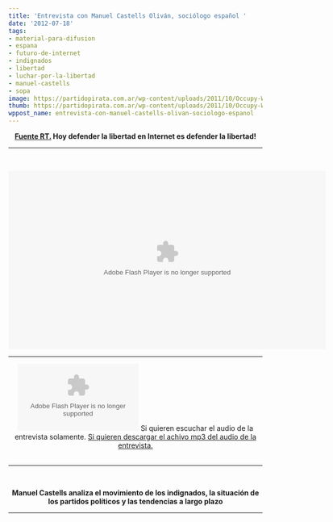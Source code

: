 ```yaml
---
title: 'Entrevista con Manuel Castells Oliván, sociólogo español '
date: '2012-07-18'
tags:
- material-para-difusion
- espana
- futuro-de-internet
- indignados
- libertad
- luchar-por-la-libertad
- manuel-castells
- sopa
image: https://partidopirata.com.ar/wp-content/uploads/2011/10/Occupy-Wall-Street-Citibank-protests-New-York-City-Video.jpg
thumb: https://partidopirata.com.ar/wp-content/uploads/2011/10/Occupy-Wall-Street-Citibank-protests-New-York-City-Video-150x150.jpg
wppost_name: entrevista-con-manuel-castells-olivan-sociologo-espanol
---
```


<p style="text-align: center;"><strong><a href="http://actualidad.rt.com/programas/entrevista/17277-Entrevista-con-Manuel-Castells-Oliv%C3%A1n%2C-soci%C3%B3logo-espa%C3%B1ol" target="_blank">Fuente RT.</a> Hoy defender la libertad en Internet es defender la libertad!</strong></p>


<hr />

&nbsp;
<div class="span-16 last" style="width: 630px; height: 354px;">
<div class="video_block">
<div id="mediaplayer_wrapper" style="position: relative; width: 630px; height: 354px;"><object id="mediaplayer" width="100%" height="100%" classid="clsid:d27cdb6e-ae6d-11cf-96b8-444553540000" codebase="http://download.macromedia.com/pub/shockwave/cabs/flash/swflash.cab#version=6,0,40,0" name="mediaplayer" bgcolor="#000000"><param name="allowfullscreen" value="true" /><param name="allowscriptaccess" value="always" /><param name="seamlesstabbing" value="true" /><param name="wmode" value="opaque" /><param name="flashvars" value="http://actualidad.rt.com/netstreambasepath=http%3A%2F%2Factualidad.rt.com%2Fprogramas%2Fentrevista%2F17277-Entrevista-con-Manuel-Castells-Oliv%25C3%25A1n%252C-soci%25C3%25B3logo-espa%25C3%25B1ol&amp;id=mediaplayer&amp;className=video-frame&amp;file=%2Factualidad%2Fpublic_video%2F12e%2F12ed18e9d7ac232ce678b6809f660693.flv&amp;image=%2Factualidad%2Fpublic_video%2F12e%2F12ed18e9d7ac232ce678b6809f660693_article.png&amp;skin=http://actualidad.rt.com/%2Fstatic%2Fjwplayer%2Fplayer_skin.zip&amp;viral.onpause=False&amp;controlbar.position=over" /><param name="src" value="/static/jwplayer/player.swf" /><embed id="mediaplayer" width="100%" height="100%" type="application/x-shockwave-flash" src="/static/jwplayer/player.swf" allowfullscreen="true" allowscriptaccess="always" seamlesstabbing="true" wmode="opaque" flashvars="http://actualidad.rt.com/netstreambasepath=http%3A%2F%2Factualidad.rt.com%2Fprogramas%2Fentrevista%2F17277-Entrevista-con-Manuel-Castells-Oliv%25C3%25A1n%252C-soci%25C3%25B3logo-espa%25C3%25B1ol&amp;id=mediaplayer&amp;className=video-frame&amp;file=%2Factualidad%2Fpublic_video%2F12e%2F12ed18e9d7ac232ce678b6809f660693.flv&amp;image=%2Factualidad%2Fpublic_video%2F12e%2F12ed18e9d7ac232ce678b6809f660693_article.png&amp;skin=http://actualidad.rt.com/%2Fstatic%2Fjwplayer%2Fplayer_skin.zip&amp;viral.onpause=False&amp;controlbar.position=over" name="mediaplayer" bgcolor="#000000" /></object></div>
<script id="jw_video_js" type="text/javascript">// <![CDATA[
require(["dojo/domReady!"], function() { 					jwplayer('mediaplayer').setup({ 						'flashplayer': '/static/jwplayer/player.swf', 						'id': '17277', 						'width': '630', 						'height': '354', 						'file': 'http://actualidad.rt.com/actualidad/public_video/12e/12ed18e9d7ac232ce678b6809f660693.flv', 							'image': 'http://actualidad.rt.com/actualidad/public_video/12e/12ed18e9d7ac232ce678b6809f660693_article.png', 						'skin': '/static/jwplayer/player_skin.zip', 						'viral.onpause':'False' 					}); 				});
// ]]></script>

</div>
</div>

<hr />

<center>
<object id="player1342132" width="240" height="133" classid="clsid:d27cdb6e-ae6d-11cf-96b8-444553540000" codebase="http://download.macromedia.com/pub/shockwave/cabs/flash/swflash.cab#version=6,0,40,0"><param name="AllowScriptAccess" value="always" /><param name="allowFullScreen" value="true" /><param name="wmode" value="transparent" /><param name="src" value="http://www.ivoox.com/playerivoox_ee_1342132_1.html" /><param name="allowfullscreen" value="true" /><param name="allowscriptaccess" value="always" /><embed id="player1342132" width="240" height="133" type="application/x-shockwave-flash" src="http://www.ivoox.com/playerivoox_ee_1342132_1.html" AllowScriptAccess="always" allowFullScreen="true" wmode="transparent" allowfullscreen="true" allowscriptaccess="always" /></object>
Si quieren escuchar el audio de la entrevista solamente.
<a href="http://www.ivoox.com/entrevista-manuel-castells-olivan-sociologo-espanol_md_1342132_1.mp3" target="_blank">Si quieren descargar el achivo mp3 del audio de la entrevista.</a></center>&nbsp;

<hr />

&nbsp;
<p style="text-align: center;"><strong>Manuel Castells analiza el movimiento de los indignados, la situación de los partidos políticos y las tendencias a largo plazo</strong></p>


<hr />
